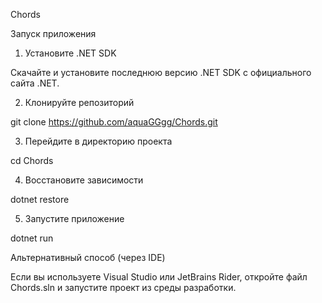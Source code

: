 Chords

Запуск приложения

1. Установите .NET SDK

Скачайте и установите последнюю версию .NET SDK с официального сайта .NET.

2. Клонируйте репозиторий

git clone https://github.com/aquaGGgg/Chords.git

3. Перейдите в директорию проекта

cd Chords

4. Восстановите зависимости

dotnet restore

5. Запустите приложение

dotnet run

Альтернативный способ (через IDE)

Если вы используете Visual Studio или JetBrains Rider, откройте файл Chords.sln и запустите проект из среды разработки.

